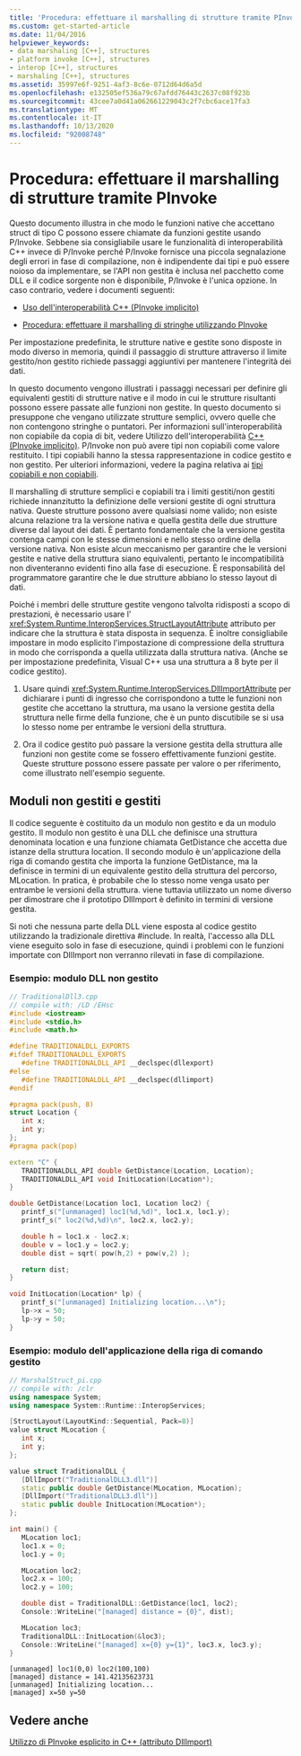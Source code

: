 ```yaml
---
title: 'Procedura: effettuare il marshalling di strutture tramite PInvoke'
ms.custom: get-started-article
ms.date: 11/04/2016
helpviewer_keywords:
- data marshaling [C++], structures
- platform invoke [C++], structures
- interop [C++], structures
- marshaling [C++], structures
ms.assetid: 35997e6f-9251-4af3-8c6e-0712d64d6a5d
ms.openlocfilehash: e132505ef536a79c67afdd76443c2637c08f923b
ms.sourcegitcommit: 43cee7a0d41a062661229043c2f7cbc6ace17fa3
ms.translationtype: MT
ms.contentlocale: it-IT
ms.lasthandoff: 10/13/2020
ms.locfileid: "92008748"
---
```

# <a name="how-to-marshal-structures-using-pinvoke"></a>Procedura: effettuare il marshalling di strutture tramite PInvoke

Questo documento illustra in che modo le funzioni native che accettano struct di tipo C possono essere chiamate da funzioni gestite usando P/Invoke. Sebbene sia consigliabile usare le funzionalità di interoperabilità C++ invece di P/Invoke perché P/Invoke fornisce una piccola segnalazione degli errori in fase di compilazione, non è indipendente dai tipi e può essere noioso da implementare, se l'API non gestita è inclusa nel pacchetto come DLL e il codice sorgente non è disponibile, P/Invoke è l'unica opzione. In caso contrario, vedere i documenti seguenti:

- [Uso dell'interoperabilità C++ (PInvoke implicito)](../dotnet/using-cpp-interop-implicit-pinvoke.md)

- [Procedura: effettuare il marshalling di stringhe utilizzando PInvoke](../dotnet/how-to-marshal-strings-using-pinvoke.md)

Per impostazione predefinita, le strutture native e gestite sono disposte in modo diverso in memoria, quindi il passaggio di strutture attraverso il limite gestito/non gestito richiede passaggi aggiuntivi per mantenere l'integrità dei dati.

In questo documento vengono illustrati i passaggi necessari per definire gli equivalenti gestiti di strutture native e il modo in cui le strutture risultanti possono essere passate alle funzioni non gestite. In questo documento si presuppone che vengano utilizzate strutture semplici, ovvero quelle che non contengono stringhe o puntatori. Per informazioni sull'interoperabilità non copiabile da copia di bit, vedere Utilizzo dell'interoperabilità [C++ (PInvoke implicito)](../dotnet/using-cpp-interop-implicit-pinvoke.md). P/Invoke non può avere tipi non copiabili come valore restituito. I tipi copiabili hanno la stessa rappresentazione in codice gestito e non gestito. Per ulteriori informazioni, vedere la pagina relativa ai [tipi copiabili e non copiabili](/dotnet/framework/interop/blittable-and-non-blittable-types).

Il marshalling di strutture semplici e copiabili tra i limiti gestiti/non gestiti richiede innanzitutto la definizione delle versioni gestite di ogni struttura nativa. Queste strutture possono avere qualsiasi nome valido; non esiste alcuna relazione tra la versione nativa e quella gestita delle due strutture diverse dal layout dei dati. È pertanto fondamentale che la versione gestita contenga campi con le stesse dimensioni e nello stesso ordine della versione nativa. Non esiste alcun meccanismo per garantire che le versioni gestite e native della struttura siano equivalenti, pertanto le incompatibilità non diventeranno evidenti fino alla fase di esecuzione. È responsabilità del programmatore garantire che le due strutture abbiano lo stesso layout di dati.

Poiché i membri delle strutture gestite vengono talvolta ridisposti a scopo di prestazioni, è necessario usare l' <xref:System.Runtime.InteropServices.StructLayoutAttribute> attributo per indicare che la struttura è stata disposta in sequenza. È inoltre consigliabile impostare in modo esplicito l'impostazione di compressione della struttura in modo che corrisponda a quella utilizzata dalla struttura nativa. (Anche se per impostazione predefinita, Visual C++ usa una struttura a 8 byte per il codice gestito).

1. Usare quindi <xref:System.Runtime.InteropServices.DllImportAttribute> per dichiarare i punti di ingresso che corrispondono a tutte le funzioni non gestite che accettano la struttura, ma usano la versione gestita della struttura nelle firme della funzione, che è un punto discutibile se si usa lo stesso nome per entrambe le versioni della struttura.

1. Ora il codice gestito può passare la versione gestita della struttura alle funzioni non gestite come se fossero effettivamente funzioni gestite. Queste strutture possono essere passate per valore o per riferimento, come illustrato nell'esempio seguente.

## <a name="unmanaged-and-a-managed-modules"></a>Moduli non gestiti e gestiti

Il codice seguente è costituito da un modulo non gestito e da un modulo gestito. Il modulo non gestito è una DLL che definisce una struttura denominata location e una funzione chiamata GetDistance che accetta due istanze della struttura location. Il secondo modulo è un'applicazione della riga di comando gestita che importa la funzione GetDistance, ma la definisce in termini di un equivalente gestito della struttura del percorso, MLocation. In pratica, è probabile che lo stesso nome venga usato per entrambe le versioni della struttura. viene tuttavia utilizzato un nome diverso per dimostrare che il prototipo DllImport è definito in termini di versione gestita.

Si noti che nessuna parte della DLL viene esposta al codice gestito utilizzando la tradizionale direttiva #include. In realtà, l'accesso alla DLL viene eseguito solo in fase di esecuzione, quindi i problemi con le funzioni importate con DllImport non verranno rilevati in fase di compilazione.

### <a name="example-unmanaged-dll-module"></a>Esempio: modulo DLL non gestito

```cpp
// TraditionalDll3.cpp
// compile with: /LD /EHsc
#include <iostream>
#include <stdio.h>
#include <math.h>

#define TRADITIONALDLL_EXPORTS
#ifdef TRADITIONALDLL_EXPORTS
   #define TRADITIONALDLL_API __declspec(dllexport)
#else
   #define TRADITIONALDLL_API __declspec(dllimport)
#endif

#pragma pack(push, 8)
struct Location {
   int x;
   int y;
};
#pragma pack(pop)

extern "C" {
   TRADITIONALDLL_API double GetDistance(Location, Location);
   TRADITIONALDLL_API void InitLocation(Location*);
}

double GetDistance(Location loc1, Location loc2) {
   printf_s("[unmanaged] loc1(%d,%d)", loc1.x, loc1.y);
   printf_s(" loc2(%d,%d)\n", loc2.x, loc2.y);

   double h = loc1.x - loc2.x;
   double v = loc1.y = loc2.y;
   double dist = sqrt( pow(h,2) + pow(v,2) );

   return dist;
}

void InitLocation(Location* lp) {
   printf_s("[unmanaged] Initializing location...\n");
   lp->x = 50;
   lp->y = 50;
}
```

### <a name="example-managed-command-line-application-module"></a>Esempio: modulo dell'applicazione della riga di comando gestito

```cpp
// MarshalStruct_pi.cpp
// compile with: /clr
using namespace System;
using namespace System::Runtime::InteropServices;

[StructLayout(LayoutKind::Sequential, Pack=8)]
value struct MLocation {
   int x;
   int y;
};

value struct TraditionalDLL {
   [DllImport("TraditionalDLL3.dll")]
   static public double GetDistance(MLocation, MLocation);
   [DllImport("TraditionalDLL3.dll")]
   static public double InitLocation(MLocation*);
};

int main() {
   MLocation loc1;
   loc1.x = 0;
   loc1.y = 0;

   MLocation loc2;
   loc2.x = 100;
   loc2.y = 100;

   double dist = TraditionalDLL::GetDistance(loc1, loc2);
   Console::WriteLine("[managed] distance = {0}", dist);

   MLocation loc3;
   TraditionalDLL::InitLocation(&loc3);
   Console::WriteLine("[managed] x={0} y={1}", loc3.x, loc3.y);
}
```

```Output
[unmanaged] loc1(0,0) loc2(100,100)
[managed] distance = 141.42135623731
[unmanaged] Initializing location...
[managed] x=50 y=50
```

## <a name="see-also"></a>Vedere anche

[Utilizzo di PInvoke esplicito in C++ (attributo DllImport)](../dotnet/using-explicit-pinvoke-in-cpp-dllimport-attribute.md)
